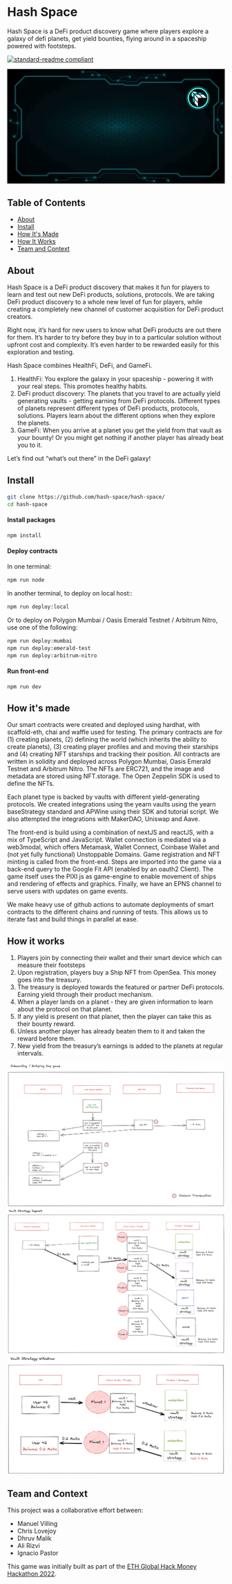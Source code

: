 # Hash Space

Hash Space is a DeFi product discovery game where players explore a galaxy of defi planets, get yield bounties, flying around in a spaceship powered with footsteps.

[![standard-readme compliant](https://img.shields.io/badge/readme%20style-standard-brightgreen.svg?style=flat-square)](https://github.com/RichardLitt/standard-readme)

![](./app/public/hash-space.gif)

## Table of Contents

- [About](#about)
- [Install](#install)
- [How It's Made](#how-its-made)
- [How It Works](#how-it-works)
- [Team and Context](#team-and-context)

## About

Hash Space is a DeFi product discovery that makes it fun for players to learn and test out new DeFi products, solutions, protocols. We are taking DeFi product discovery to a whole new level of fun for players, while creating a completely new channel of customer acquisition for DeFi product creators.

Right now, it’s hard for new users to know what DeFi products are out there for them. It’s harder to try before they buy in to a particular solution without upfront cost and complexity. It’s even harder to be rewarded easily for this exploration and testing.

Hash Space combines HealthFi, DeFi, and GameFi.

1. HealthFi: You explore the galaxy in your spaceship - powering it with your real steps. This promotes healthy habits.
2. DeFi product discovery: The planets that you travel to are actually yield generating vaults - getting earning from DeFi protocols. Different types of planets represent different types of DeFi products, protocols, solutions. Players learn about the different options when they explore the planets.
3. GameFi: When you arrive at a planet you get the yield from that vault as your bounty! Or you might get nothing if another player has already beat you to it.

Let’s find out “what’s out there” in the DeFi galaxy!

## Install

```sh
git clone https://github.com/hash-space/hash-space/
cd hash-space
```

#### Install packages

```sh
npm install
```

#### Deploy contracts

In one terminal:

```sh
npm run node
```

In another terminal, to deploy on local host::

```sh
npm run deploy:local
```

Or to deploy on Polygon Mumbai / Oasis Emerald Testnet / Arbitrum Nitro, use one of the following:

```sh
npm run deploy:mumbai
npm run deploy:emerald-test
npm run deploy:arbitrum-nitro
```

#### Run front-end

```sh
npm run dev
```

## How it's made

Our smart contracts were created and deployed using hardhat, with scaffold-eth, chai and waffle used for testing. The primary contracts are for (1) creating planets, (2) defining the world (which inherits the ability to create planets), (3) creating player profiles and and moving their starships and (4) creating NFT starships and tracking their position. All contracts are written in solidity and deployed across Polygon Mumbai, Oasis Emerald Testnet and Arbitrum Nitro. The NFTs are ERC721, and the image and metadata are stored using NFT.storage. The Open Zeppelin SDK is used to define the NFTs.

Each planet type is backed by vaults with different yield-generating protocols. We created integrations using the yearn vaults using the yearn baseStrategy standard and APWine using their SDK and tutorial script. We also attempted the integrations with MakerDAO, Uniswap and Aave.

The front-end is build using a combination of nextJS and reactJS, with a mix of TypeScript and JavaScript. Wallet connection is mediated via a web3modal, which offers Metamask, Wallet Connect, Coinbase Wallet and (not yet fully functional) Unstoppable Domains. Game registration and NFT minting is called from the front-end. Steps are imported into the game via a back-end query to the Google Fit API (enabled by an oauth2 Client). The game itself uses the PIXI js as game-engine to enable movement of ships and rendering of effects and graphics. Finally, we have an EPNS channel to serve users with updates on game events.

We make heavy use of github actions to automate deployments of smart contracts to the different chains and running of tests. This allows us to iterate fast and build things in parallel at ease.

## How it works

1. Players join by connecting their wallet and their smart device which can measure their footsteps
2. Upon registration, players buy a Ship NFT from OpenSea. This money goes into the treasury.
3. The treasury is deployed towards the featured or partner DeFi protocols. Earning yield through their product mechanism.
4. When a player lands on a planet - they are given information to learn about the protocol on that planet.
5. If any yield is present on that planet, then the player can take this as their bounty reward.
6. Unless another player has already beaten them to it and taken the reward before them.
7. New yield from the treasury’s earnings is added to the planets at regular intervals.

![](./app/public/Onboarding.png)
![](./app/public/Vault-Deposit.png)
![](./app/public/Vault-Withdraw.png)

## Team and Context

This project was a collaborative effort between:

- Manuel Villing
- Chris Lovejoy
- Dhruv Malik
- Ali Rizvi
- Ignacio Pastor

This game was initially built as part of the [ETH Global Hack Money Hackathon 2022](https://showcase.ethglobal.com/hackmoney2022/hash-space-fjy9k).
